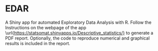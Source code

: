 # EDAR

A Shiny app for automated Exploratory Data Analysis with R. Follow the Instructions on the webpage of the app \url{https://statsomat.shinyapps.io/Descriptive_statistics/} to generate a PDF report. Optionally, the code to reproduce numerical and graphical results is included in the report.
